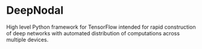 # DeepNodal
High level Python framework for TensorFlow intended for rapid construction of deep networks with automated distribution
of computations across multiple devices.

